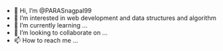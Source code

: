 - 👋 Hi, I’m @PARASnagpal99
- 👀 I’m interested in web development and data structures and algorithm
- 🌱 I’m currently learning ...
- 💞️ I’m looking to collaborate on ...
- 📫 How to reach me ...

<!---
PARASnagpal99/PARASnagpal99 is a ✨ special ✨ repository because its `README.md` (this file) appears on your GitHub profile.
You can click the Preview link to take a look at your changes.
--->
